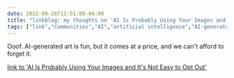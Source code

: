---date: 2022-09-26T12:51:00-04:00title: "linkblog: my thoughts on 'AI Is Probably Using Your Images and It's Not Easy to Opt Out'"tags: ["link","Communities","AI","artificial intelligence","AI-generated art","DALL-E"]---Ooof. AI-generated art is fun, but it comes at a price, and we can't afford to forget it. [link to 'AI Is Probably Using Your Images and It's Not Easy to Opt Out'](https://www.vice.com/en/article/3ad58k/ai-is-probably-using-your-images-and-its-not-easy-to-opt-out)